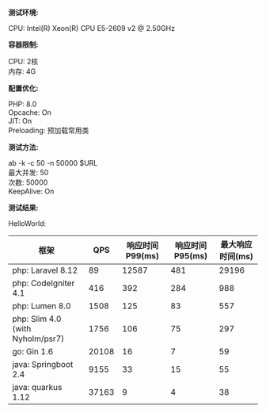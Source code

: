 **测试环境:** 

CPU: Intel(R) Xeon(R) CPU E5-2609 v2 @ 2.50GHz



**容器限制:** 

CPU: 2核  
内存: 4G



**配置优化:**

PHP: 8.0  
Opcache: On  
JIT: On  
Preloading: 预加载常用类

**测试方法:**

ab -k -c 50 -n 50000 $URL  
最大并发: 50  
次数: 50000  
KeepAlive: On



**测试结果:**

HelloWorld:

| 框架                             | QPS   | 响应时间P99(ms) | 响应时间P95(ms) | 最大响应时间(ms) |
| -------------------------------- | ----- | --------------- | --------------- | ---------------- |
| php: Laravel 8.12                | 89    | 12587           | 481             | 29196            |
| php: CodeIgniter 4.1             | 416   | 392             | 284             | 988              |
| php: Lumen 8.0                   | 1508  | 125             | 83              | 557              |
| php: Slim 4.0 (with Nyholm/psr7) | 1756  | 106             | 75              | 297              |
| go: Gin 1.6                      | 20108 | 16              | 7               | 59               |
| java: Springboot 2.4             | 9155  | 33              | 15              | 55               |
| java: quarkus 1.12               | 37163 | 9               | 4               | 38               |

